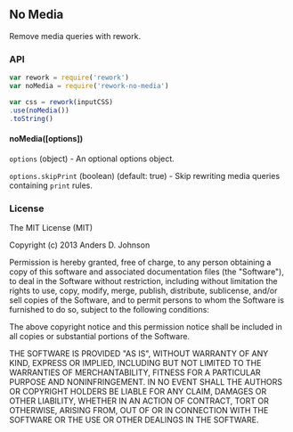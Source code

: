 ## No Media

Remove media queries with rework.

### API

```js
var rework = require('rework')
var noMedia = require('rework-no-media')

var css = rework(inputCSS)
.use(noMedia())
.toString()
```

#### noMedia([options])

`options` (object) - An optional options object.

`options.skipPrint` (boolean) (default: true) - Skip rewriting media queries containing `print` rules.

### License

The MIT License (MIT)

Copyright (c) 2013 Anders D. Johnson

Permission is hereby granted, free of charge, to any person obtaining a copy
of this software and associated documentation files (the "Software"), to deal
in the Software without restriction, including without limitation the rights
to use, copy, modify, merge, publish, distribute, sublicense, and/or sell
copies of the Software, and to permit persons to whom the Software is
furnished to do so, subject to the following conditions:

The above copyright notice and this permission notice shall be included in
all copies or substantial portions of the Software.

THE SOFTWARE IS PROVIDED "AS IS", WITHOUT WARRANTY OF ANY KIND, EXPRESS OR
IMPLIED, INCLUDING BUT NOT LIMITED TO THE WARRANTIES OF MERCHANTABILITY,
FITNESS FOR A PARTICULAR PURPOSE AND NONINFRINGEMENT. IN NO EVENT SHALL THE
AUTHORS OR COPYRIGHT HOLDERS BE LIABLE FOR ANY CLAIM, DAMAGES OR OTHER
LIABILITY, WHETHER IN AN ACTION OF CONTRACT, TORT OR OTHERWISE, ARISING FROM,
OUT OF OR IN CONNECTION WITH THE SOFTWARE OR THE USE OR OTHER DEALINGS IN
THE SOFTWARE.